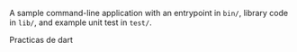 A sample command-line application with an entrypoint in `bin/`, library code
in `lib/`, and example unit test in `test/`.

Practicas de dart